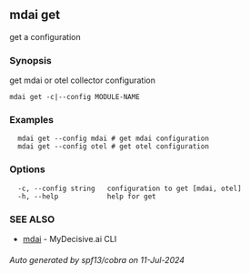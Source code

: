 ## mdai get

get a configuration

### Synopsis

get mdai or otel collector configuration

```
mdai get -c|--config MODULE-NAME
```

### Examples

```
  mdai get --config mdai # get mdai configuration
  mdai get --config otel # get otel configuration
```

### Options

```
  -c, --config string   configuration to get [mdai, otel]
  -h, --help            help for get
```

### SEE ALSO

* [mdai](mdai.md)	 - MyDecisive.ai CLI

###### Auto generated by spf13/cobra on 11-Jul-2024
